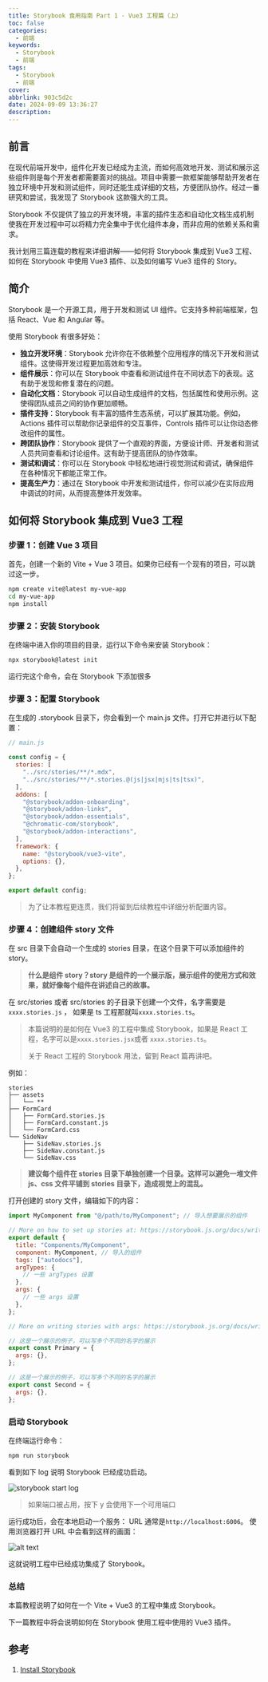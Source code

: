 ```yaml
---
title: Storybook 食用指南 Part 1 - Vue3 工程篇（上）
toc: false
categories:
  - 前端
keywords:
  - Storybook
  - 前端
tags:
  - Storybook
  - 前端
cover:
abbrlink: 903c5d2c
date: 2024-09-09 13:36:27
description:
---
```


<!--
注释的方法：
在正文需要注释的地方插入下面的代码，根据需要修改编号：
  <sup>[1](#note1)</sup>
在"注"章节插入对应编号的注释内容:
  <div id="note1"></div>
  [1] 这是注的内容
-->

## 前言

在现代前端开发中，组件化开发已经成为主流，而如何高效地开发、测试和展示这些组件则是每个开发者都需要面对的挑战。项目中需要一款框架能够帮助开发者在独立环境中开发和测试组件，同时还能生成详细的文档，方便团队协作。经过一番研究和尝试，我发现了 Storybook 这款强大的工具。

<!-- more -->

Storybook 不仅提供了独立的开发环境，丰富的插件生态和自动化文档生成机制使我在开发过程中可以将精力完全集中于优化组件本身，而非应用的依赖关系和需求。

我计划用三篇连载的教程来详细讲解——如何将 Storybook 集成到 Vue3 工程、如何在 Storybook 中使用 Vue3 插件、以及如何编写 Vue3 组件的 Story。

## 简介

Storybook 是一个开源工具，用于开发和测试 UI 组件。它支持多种前端框架，包括 React、Vue 和 Angular 等。

使用 Storybook 有很多好处：

- **独立开发环境**：Storybook 允许你在不依赖整个应用程序的情况下开发和测试组件。这使得开发过程更加高效和专注。
- **组件展示**：你可以在 Storybook 中查看和测试组件在不同状态下的表现。这有助于发现和修复潜在的问题。
- **自动化文档**：Storybook 可以自动生成组件的文档，包括属性和使用示例。这使得团队成员之间的协作更加顺畅。
- **插件支持**：Storybook 有丰富的插件生态系统，可以扩展其功能。例如，Actions 插件可以帮助你记录组件的交互事件，Controls 插件可以让你动态修改组件的属性。
- **跨团队协作**：Storybook 提供了一个直观的界面，方便设计师、开发者和测试人员共同查看和讨论组件。这有助于提高团队的协作效率。
- **测试和调试**：你可以在 Storybook 中轻松地进行视觉测试和调试，确保组件在各种情况下都能正常工作。
- **提高生产力**：通过在 Storybook 中开发和测试组件，你可以减少在实际应用中调试的时间，从而提高整体开发效率。

## 如何将 Storybook 集成到 Vue3 工程

### 步骤 1：创建 Vue 3 项目

首先，创建一个新的 Vite + Vue 3 项目。如果你已经有一个现有的项目，可以跳过这一步。

```bash
npm create vite@latest my-vue-app
cd my-vue-app
npm install
```

### 步骤 2：安装 Storybook

在终端中进入你的项目的目录，运行以下命令来安装 Storybook：

```bash
npx storybook@latest init
```

运行完这个命令，会在 Storybook 下添加很多

### 步骤 3：配置 Storybook

在生成的 .storybook 目录下，你会看到一个 main.js 文件。打开它并进行以下配置：

```js
// main.js

const config = {
  stories: [
    "../src/stories/**/*.mdx",
    "../src/stories/**/*.stories.@(js|jsx|mjs|ts|tsx)",
  ],
  addons: [
    "@storybook/addon-onboarding",
    "@storybook/addon-links",
    "@storybook/addon-essentials",
    "@chromatic-com/storybook",
    "@storybook/addon-interactions",
  ],
  framework: {
    name: "@storybook/vue3-vite",
    options: {},
  },
};

export default config;
```

> 为了让本教程更连贯，我们将留到后续教程中详细分析配置内容。

### 步骤 4：创建组件 story 文件

在 src 目录下会自动一个生成的 stories 目录，在这个目录下可以添加组件的 story。

> **什么是组件 story？story 是组件的一个展示版，展示组件的使用方式和效果，就好像每个组件在讲述自己的故事。**

在 src/stories 或者 src/stories 的子目录下创建一个文件，名字需要是 `xxxx.stories.js` ， 如果是 ts 工程那就叫`xxxx.stories.ts`。

> 本篇说明的是如何在 Vue3 的工程中集成 Storybook，如果是 React 工程，名字可以是`xxxx.stories.jsx`或者 `xxxx.stories.ts`。
>
> 关于 React 工程的 Storybook 用法，留到 React 篇再讲吧。

例如：

```text
stories
├── assets
│   └── **
├── FormCard
│   ├── FormCard.stories.js
│   ├── FormCard.constant.js
│   └── FormCard.css
└── SideNav
    ├── SideNav.stories.js
    ├── SideNav.constant.js
    └── SideNav.css
```

> **建议每个组件在 stories 目录下单独创建一个目录。这样可以避免一堆文件 js、css 文件平铺到 stories 目录下，造成视觉上的混乱。**

打开创建的 story 文件，编辑如下的内容：

```js
import MyComponent from "@/path/to/MyComponent"; // 导入想要展示的组件

// More on how to set up stories at: https://storybook.js.org/docs/writing-stories
export default {
  title: "Components/MyComponent",
  component: MyComponent, // 导入的组件
  tags: ["autodocs"],
  argTypes: {
    // 一些 argTypes 设置
  },
  args: {
    // 一些 args 设置
  },
};

// More on writing stories with args: https://storybook.js.org/docs/writing-stories/args

// 这是一个展示的例子，可以写多个不同的名字的展示
export const Primary = {
  args: {},
};

// 这是一个展示的例子，可以写多个不同的名字的展示
export const Second = {
  args: {},
};
```

### 启动 Storybook

在终端运行命令：

```bash
npm run storybook
```

看到如下 log 说明 Storybook 已经成功启动。

![storybook start log](storybook-cookbook-part1/storybook-start-log.png)

> 如果端口被占用，按下 y 会使用下一个可用端口

运行成功后，会在本地启动一个服务： URL 通常是`http://localhost:6006`。
使用浏览器打开 URL 中会看到这样的画面：

![alt text](storybook-cookbook-part1/storybook-view.png)

这就说明工程中已经成功集成了 Storybook。

### 总结

本篇教程说明了如何在一个 Vite + Vue3 的工程中集成 Storybook。

下一篇教程中将会说明如何在 Storybook 使用工程中使用的 Vue3 插件。

<!-- ## 注 -->

<!-- 无 -->

## 参考

1. [Install Storybook](https://storybook.js.org/docs/get-started/install)

